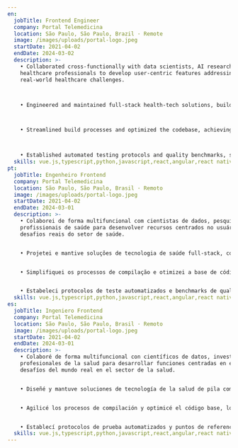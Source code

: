 ```yaml
---
en:
  jobTitle: Frontend Engineer
  company: Portal Telemedicina
  location: São Paulo, São Paulo, Brazil · Remote
  image: /images/uploads/portal-logo.jpeg
  startDate: 2021-04-02
  endDate: 2024-03-02
  description: >-
    • Collaborated cross-functionally with data scientists, AI researchers, and
    healthcare professionals to develop user-centric features addressing
    real-world healthcare challenges.



    • Engineered and maintained full-stack health-tech solutions, building APIs and managing databases to deliver robust and scalable applications. 



    • Streamlined build processes and optimized the codebase, achieving a 40% reduction in application loading times. 



    • Established automated testing protocols and quality benchmarks, significantly enhancing application reliability and integrity.
  skills: vue.js,typescript,python,javascript,react,angular,react native
pt:
  jobTitle: Engenheiro Frontend
  company: Portal Telemedicina
  location: São Paulo, São Paulo, Brasil · Remoto
  image: /images/uploads/portal-logo.jpeg
  startDate: 2021-04-02
  endDate: 2024-03-01
  description: >-
    • Colaborei de forma multifuncional com cientistas de dados, pesquisadores de IA e
    profissionais de saúde para desenvolver recursos centrados no usuário, abordando
    desafios reais do setor de saúde.


    • Projetei e mantive soluções de tecnologia de saúde full-stack, construindo APIs e gerenciando bancos de dados para fornecer aplicativos robustos e escaláveis.


    • Simplifiquei os processos de compilação e otimizei a base de código, alcançando uma redução de 40% nos tempos de carregamento do aplicativo.


    • Estabeleci protocolos de teste automatizados e benchmarks de qualidade, aprimorando significativamente a confiabilidade e a integridade do aplicativo.
  skills: vue.js,typescript,python,javascript,react,angular,react native
es:
  jobTitle: Ingeniero Frontend
  company: Portal Telemedicina
  location: São Paulo, São Paulo, Brasil · Remoto
  image: /images/uploads/portal-logo.jpeg
  startDate: 2021-04-02
  endDate: 2024-03-01
  description: >-
    • Colaboré de forma multifuncional con científicos de datos, investigadores de IA y
    profesionales de la salud para desarrollar funciones centradas en el usuario que abordan
    desafíos del mundo real en el sector de la salud.


    • Diseñé y mantuve soluciones de tecnología de la salud de pila completa, creando API y administrando bases de datos para ofrecer aplicaciones robustas y escalables.


    • Agilicé los procesos de compilación y optimicé el código base, logrando una reducción del 40 % en los tiempos de carga de las aplicaciones.


    • Establecí protocolos de prueba automatizados y puntos de referencia de calidad, mejorando significativamente la confiabilidad e integridad de la aplicación.
  skills: vue.js,typescript,python,javascript,react,angular,react native
---
```

